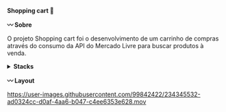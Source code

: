 <strong>Shopping cart 🛒</strong>

<strong>:wavy_dash: Sobre</strong>

O projeto Shopping cart foi o desenvolvimento de um carrinho de compras através do consumo da API do Mercado Livre para buscar produtos à venda. 

<details>
  <summary><strong> Stacks </strong></summary><br />

  * JavaScript

</details>

<strong>:wavy_dash: Layout</strong>

https://user-images.githubusercontent.com/99842422/234345532-ad0324cc-d0af-4aa6-b047-c4ee6353e628.mov
